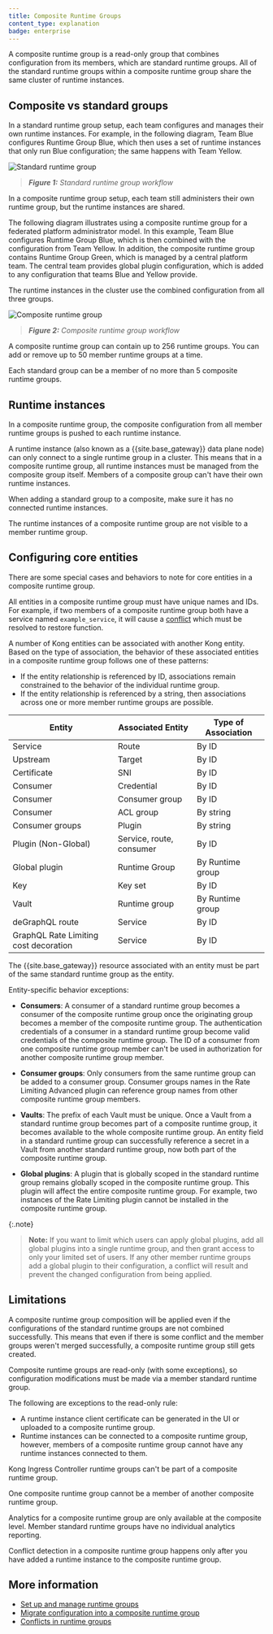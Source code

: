 ```yaml
---
title: Composite Runtime Groups
content_type: explanation
badge: enterprise
---
```


A composite runtime group is a read-only group that combines configuration from
its members, which are standard runtime groups. All of the standard runtime groups within a 
composite runtime group share the same cluster of runtime instances. 

## Composite vs standard groups

In a standard runtime group setup, each team configures and manages their own runtime instances.
For example, in the following diagram, Team Blue configures Runtime Group Blue, which then uses a set of runtime instances that only run Blue configuration; the same happens with Team Yellow.

![Standard runtime group](/assets/images/docs/konnect/konnect-standard-rg.svg)
> _**Figure 1:** Standard runtime group workflow_

In a composite runtime group setup, each team still administers their own runtime group, but the runtime instances are shared. 

The following diagram illustrates using a composite runtime group for a federated platform administrator model. In this example, Team Blue configures Runtime Group Blue, which is then combined with the configuration from Team Yellow. In addition, the composite runtime group contains Runtime Group Green, which is managed by a central platform team. The central team provides global plugin configuration, which is added to any configuration that teams Blue and Yellow provide.

The runtime instances in the cluster use the combined configuration from all three groups.

![Composite runtime group](/assets/images/docs/konnect/konnect-composite-rg.svg)
> _**Figure 2:** Composite runtime group workflow_

A composite runtime group can contain up to 256 runtime groups. 
You can add or remove up to 50 member runtime groups at a time.

Each standard group can be a member of no more than 5 composite runtime groups.

## Runtime instances 

In a composite runtime group, the composite configuration from all member runtime groups is pushed to each runtime instance.

A runtime instance (also known as a {{site.base_gateway}} data plane node) can only connect to a single runtime group in a cluster.
This means that in a composite runtime group, all runtime instances must be managed from the composite group itself. 
Members of a composite group can't have their own runtime instances. 

When adding a standard group to a composite, make sure it has no connected runtime instances.

The runtime instances of a composite runtime group are not visible to a member runtime group.

## Configuring core entities

There are some special cases and behaviors to note for core entities in a composite runtime group.

All entities in a composite runtime group must have unique names and IDs. 
For example, if two members of a composite runtime group both have a service named `example_service`, 
it will cause a [conflict](/konnect/runtime-manager/composite-runtime-groups/conflicts/) which must be resolved to restore function.

A number of Kong entities can be associated with another Kong entity.
Based on the type of association, the behavior of these associated entities in a composite runtime group follows one of these patterns:
* If the entity relationship is referenced by ID, associations remain constrained to the behavior of the individual runtime group.
* If the entity relationship is referenced by a string, then associations across one or more member runtime groups are possible.

Entity | Associated Entity | Type of Association
-------|-------------------|--------------------
Service | Route | By ID
Upstream | Target | By ID
Certificate | SNI | By ID
Consumer | Credential | By ID
Consumer | Consumer group | By ID
Consumer | ACL group | By string
Consumer groups | Plugin | By string
Plugin (Non-Global) | Service, route, consumer | By ID
Global plugin | Runtime Group | By Runtime group
Key | Key set | By ID
Vault | Runtime group | By Runtime group
deGraphQL route | Service | By ID
GraphQL Rate Limiting cost decoration | Service | By ID

The {{site.base_gateway}} resource associated with an entity must be part of the same standard runtime group as the entity.

Entity-specific behavior exceptions:
* **Consumers**: A consumer of a standard runtime group becomes a consumer of the composite runtime group once the originating group becomes a member of the composite runtime group.
The authentication credentials of a consumer in a standard runtime group become valid credentials of the composite runtime group.
The ID of a consumer from one composite runtime group member can't be used in authorization for another composite runtime group member.

* **Consumer groups**: Only consumers from the same runtime group can be added to a consumer group.
Consumer groups names in the Rate Limiting Advanced plugin can reference group names from other composite runtime group members.

* **Vaults**: The prefix of each Vault must be unique.
Once a Vault from a standard runtime group becomes part of a composite runtime group, it becomes available to the whole composite runtime group.
An entity field in a standard runtime group can successfully reference a secret in a Vault from another standard runtime group, now both part of the composite runtime group.
* **Global plugins**: A plugin that is globally scoped in the standard runtime group remains globally scoped in the composite runtime group. 
This plugin will affect the entire composite runtime group.
For example, two instances of the Rate Limiting plugin cannot be installed in the composite runtime group.

{:.note}
> **Note:** If you want to limit which users can apply global plugins, add all global plugins into a single runtime group, and then grant access to only your limited set of users. If any other member runtime groups add a global plugin to their configuration, a conflict will result and prevent the changed configuration from being applied.

## Limitations

A composite runtime group composition will be applied even if the configurations of the standard runtime groups are not combined successfully. 
This means that even if there is some conflict and the member groups weren't merged successfully, a composite runtime group still gets created.

Composite runtime groups are read-only (with some exceptions), so configuration modifications must be made via a member standard runtime group. 

The following are exceptions to the read-only rule:
* A runtime instance client certificate can be generated in the UI or uploaded to a composite runtime group.
* Runtime instances can be connected to a composite runtime group, however, members of a composite runtime group cannot have any runtime instances connected to them.

Kong Ingress Controller runtime groups can't be part of a composite runtime group.

One composite runtime group cannot be a member of another composite runtime group. 

Analytics for a composite runtime group are only available at the composite level. 
Member standard runtime groups have no individual analytics reporting.

Conflict detection in a composite runtime group happens only after you have added a runtime instance to the composite runtime group.
## More information
* [Set up and manage runtime groups](/konnect/runtime-manager/composite-runtime-groups/how-to/)
* [Migrate configuration into a composite runtime group](/konnect/runtime-manager/composite-runtime-groups/migrate/)
* [Conflicts in runtime groups](/konnect/runtime-manager/composite-runtime-groups/conflicts/)
